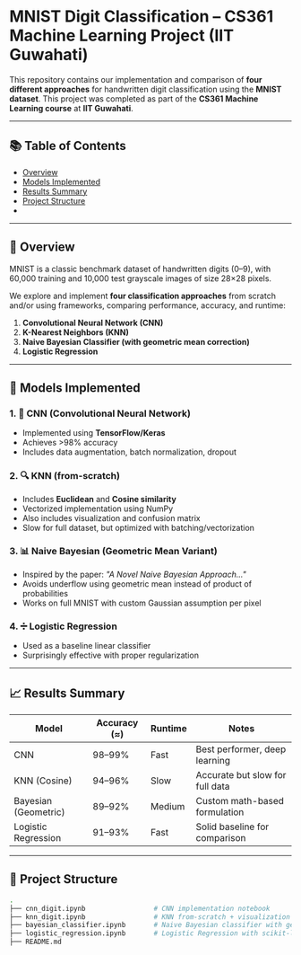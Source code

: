# MNIST Digit Classification – CS361 Machine Learning Project (IIT Guwahati)

This repository contains our implementation and comparison of **four different approaches** for handwritten digit classification using the **MNIST dataset**. This project was completed as part of the **CS361 Machine Learning course** at **IIT Guwahati**.

---

## 📚 Table of Contents

- [Overview](#overview)
- [Models Implemented](#models-implemented)
- [Results Summary](#results-summary)
- [Project Structure](#project-structure)
- 
---

## 🧠 Overview

MNIST is a classic benchmark dataset of handwritten digits (0–9), with 60,000 training and 10,000 test grayscale images of size 28×28 pixels.

We explore and implement **four classification approaches** from scratch and/or using frameworks, comparing performance, accuracy, and runtime:

1. **Convolutional Neural Network (CNN)**
2. **K-Nearest Neighbors (KNN)**
3. **Naive Bayesian Classifier (with geometric mean correction)**
4. **Logistic Regression**

---

## 🧪 Models Implemented

### 1. 🧱 CNN (Convolutional Neural Network)
- Implemented using **TensorFlow/Keras**
- Achieves >98% accuracy
- Includes data augmentation, batch normalization, dropout

### 2. 🔍 KNN (from-scratch)
- Includes **Euclidean** and **Cosine similarity**
- Vectorized implementation using NumPy
- Also includes visualization and confusion matrix
- Slow for full dataset, but optimized with batching/vectorization

### 3. 📊 Naive Bayesian (Geometric Mean Variant)
- Inspired by the paper: _"A Novel Naive Bayesian Approach..."_
- Avoids underflow using geometric mean instead of product of probabilities
- Works on full MNIST with custom Gaussian assumption per pixel

### 4. ➗ Logistic Regression
- Used as a baseline linear classifier
- Surprisingly effective with proper regularization

---

## 📈 Results Summary

| Model                | Accuracy (≈) | Runtime | Notes                             |
|---------------------|--------------|---------|-----------------------------------|
| CNN                 | 98–99%       | Fast    | Best performer, deep learning     |
| KNN (Cosine)        | 94–96%       | Slow    | Accurate but slow for full data   |
| Bayesian (Geometric)| 89–92%       | Medium  | Custom math-based formulation     |
| Logistic Regression | 91–93%       | Fast    | Solid baseline for comparison     |

---

## 📁 Project Structure

```bash
.
├── cnn_digit.ipynb                 # CNN implementation notebook
├── knn_digit.ipynb                 # KNN from-scratch + visualization
├── bayesian_classifier.ipynb       # Naive Bayesian classifier with geometric mean
├── logistic_regression.ipynb       # Logistic Regression with scikit-learn
├── README.md                    
